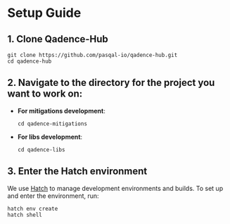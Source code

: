 # Setup Guide

## 1. Clone Qadence-Hub

    git clone https://github.com/pasqal-io/qadence-hub.git
    cd qadence-hub

## 2. Navigate to the directory for the project you want to work on:

- **For mitigations development**:
    ```
    cd qadence-mitigations
    ```

- **For libs development**:
    ```
    cd qadence-libs
    ```

## 3. Enter the Hatch environment

We use [Hatch](https://hatch.pypa.io) to manage development environments and builds.
To set up and enter the environment, run:

    hatch env create
    hatch shell
